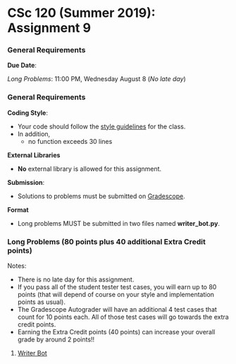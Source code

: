 # CSc 120 (Summer 2019): Assignment 9

### General Requirements

**Due Date**:

*Long Problems*: 11:00 PM, Wednesday August 8 (*No late day*)

### General Requirements
**Coding Style**:

* Your code should follow the [style guidelines](https://github.com/philoL/csc120-summer-2019-assignments/blob/master/coding-style.md) for the class.
* In addition,
	* no function exceeds 30 lines

**External Libraries**

* **No** external library is allowed for this assignment.

**Submission**:

* Solutions to problems must be submitted on [Gradescope](https://www.gradescope.com).

**Format**

* Long problems MUST be submitted in two files named **writer_bot.py**.

### Long Problems (80 points plus 40 additional Extra Credit points)
Notes:

* There is no late day for this assignment.
* If you pass all of the student tester test cases, you will earn up to 80 points (that will depend of course on your style and implementation points as usual).
* The Gradescope Autograder will have an additional 4 test cases that count for 10 points each. All of those test cases will go towards the extra credit points.
* Earning the Extra Credit points (40 points) can increase your overall grade by around 2 points!!

1. [Writer Bot](long-problems/writer_bot.md)




